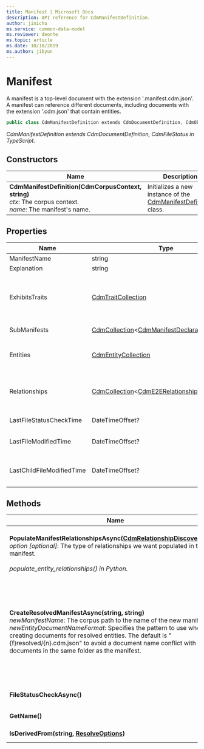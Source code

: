 ```yaml
---
title: Manifest | Microsoft Docs
description: API reference for CdmManifestDefinition.
author: jinichu
ms.service: common-data-model
ms.reviewer: deonhe 
ms.topic: article
ms.date: 10/18/2019
ms.author: jibyun
---
```


# Manifest

A manifest is a top-level document with the extension '.manifest.cdm.json'. A manifest can reference different documents, including documents with the extension '.cdm.json' that contain entities.

```csharp
public class CdmManifestDefinition extends CdmDocumentDefinition, CdmObjectDefinition, CdmFileStatus
```
*CdmManifestDefinition extends CdmDocumentDefinition, CdmFileStatus in TypeScript.*

## Constructors
|Name|Description|
|---|---|
|**CdmManifestDefinition(CdmCorpusContext, string)**<br/>*ctx*: The corpus context.<br/>*name*: The manifest's name.<br/>|Initializes a new instance of the [CdmManifestDefinition](manifest.md) class.|

## Properties
|Name|Type|Description|
|---|---|---|
|ManifestName|string|The manifest's name.|
|Explanation|string|The manifest's explanation.|
|ExhibitsTraits|[CdmTraitCollection](traitcollection.md)|The collection of trait references that provide detailed meanings, semantics, usage parameters, or other application specific metadata.|
|SubManifests|[CdmCollection](collection.md)\<[CdmManifestDeclarationDefinition](manifestdeclaration.md)>|The collection of sub-manifests.|
|Entities|[CdmEntityCollection](entitycollection.md)|The entities declared in the manifest (can only be [LocalEntityDeclaration](localentitydeclaration.md) or [ReferencedEntityDeclaration](referencedentitydeclaration.md)).|
|Relationships|[CdmCollection](collection.md)\<[CdmE2ERelationship](e2erelationship.md)>|The collection of references that exist where either the outgoing entity or the incoming entity is defined in this folder.|
|LastFileStatusCheckTime|DateTimeOffset?|The last time the modified time was checked for this file.|
|LastFileModifiedTime|DateTimeOffset?|The last time this file was modified according to the object model.|
|LastChildFileModifiedTime|DateTimeOffset?|The greatest last time reported by any of the children objects about their file status check times.|


## Methods
|Name|Description|Return Type|
|---|---|---|
|**PopulateManifestRelationshipsAsync([CdmRelationshipDiscoveryStyle](relationshipdiscoverystyle.md))**<br/>*option [optional]*: The type of relationships we want populated in the manifest.<br/><br/>*populate_entity_relationships() in Python.*|Populates the relationships that the entities in the current manifest are involved in. This function is used to pre-calculate relationships that lead to optimizations during the resolution process.|Task|
|**CreateResolvedManifestAsync(string, string)**<br />*newManifestName*: The corpus path to the name of the new manifest. <br/>*newEntityDocumentNameFormat*:  Specifies the pattern to use when creating documents for resolved entities. The default is "\{f}resolved/\{n}.cdm.json" to avoid a document name conflict with documents in the same folder as the manifest.<br/>|Creates a resolved copy of the manifest. Every instance of the string \{n} from the argument is replaced with the entity name from the source manifest. Every instance of the string \{f} is replaced with the folder path from the source manifest to the source entity (if there's one that's possible as a relative location, else nothing). A manifest with all the entities resolved is returned.|Task\<[CdmManifestDefinition](manifest.md)>|
|**FileStatusCheckAsync()**|Updates the object and its children, if any, with the current time.|Task|
|**GetName()**|See [CdmObjectDefinition.GetName()](cdmobjectdefinition.md#methods).|string|
|**IsDerivedFrom(string, [ResolveOptions](../utilities/resolveoptions.md))**|See [CdmObject.IsDerivedFrom(...)](cdmobject.md#methods).|bool|

